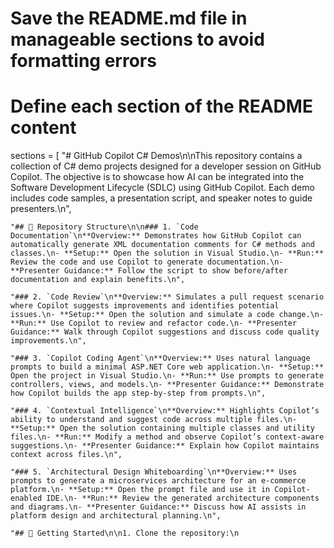# Save the README.md file in manageable sections to avoid formatting errors

# Define each section of the README content
sections = [
    "# GitHub Copilot C# Demos\n\nThis repository contains a collection of C# demo projects designed for a developer session on GitHub Copilot. The objective is to showcase how AI can be integrated into the Software Development Lifecycle (SDLC) using GitHub Copilot. Each demo includes code samples, a presentation script, and speaker notes to guide presenters.\n",
    
    "## 📁 Repository Structure\n\n### 1. `Code Documentation`\n**Overview:** Demonstrates how GitHub Copilot can automatically generate XML documentation comments for C# methods and classes.\n- **Setup:** Open the solution in Visual Studio.\n- **Run:** Review the code and use Copilot to generate documentation.\n- **Presenter Guidance:** Follow the script to show before/after documentation and explain benefits.\n",
    
    "### 2. `Code Review`\n**Overview:** Simulates a pull request scenario where Copilot suggests improvements and identifies potential issues.\n- **Setup:** Open the solution and simulate a code change.\n- **Run:** Use Copilot to review and refactor code.\n- **Presenter Guidance:** Walk through Copilot suggestions and discuss code quality improvements.\n",
    
    "### 3. `Copilot Coding Agent`\n**Overview:** Uses natural language prompts to build a minimal ASP.NET Core web application.\n- **Setup:** Open the project in Visual Studio.\n- **Run:** Use prompts to generate controllers, views, and models.\n- **Presenter Guidance:** Demonstrate how Copilot builds the app step-by-step from prompts.\n",
    
    "### 4. `Contextual Intelligence`\n**Overview:** Highlights Copilot’s ability to understand and suggest code across multiple files.\n- **Setup:** Open the solution containing multiple classes and utility files.\n- **Run:** Modify a method and observe Copilot’s context-aware suggestions.\n- **Presenter Guidance:** Explain how Copilot maintains context across files.\n",
    
    "### 5. `Architectural Design Whiteboarding`\n**Overview:** Uses prompts to generate a microservices architecture for an e-commerce platform.\n- **Setup:** Open the prompt file and use it in Copilot-enabled IDE.\n- **Run:** Review the generated architecture components and diagrams.\n- **Presenter Guidance:** Discuss how AI assists in platform design and architectural planning.\n",
    
    "## 🚀 Getting Started\n\n1. Clone the repository:\n   
